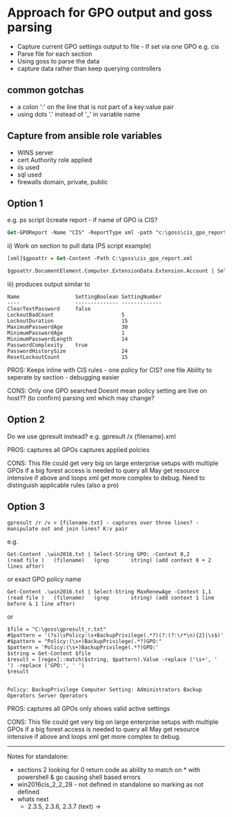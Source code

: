 # Approach for GPO output and goss parsing

- Capture current GPO settings output to file - If set via one GPO e.g. cis
- Parse file for each section
- Using goss to parse the data
- capture data rather than keep querying controllers

## common gotchas

- a colon ':' on the line that is not part of a key:value pair
- using dots '.' instead of '_' in variable name

## Capture from ansible role variables

- WINS server
- cert Authority role applied
- iis used
- sql used
- firewalls domain, private, public

## Option 1

e.g. ps script
i)create report - if name of GPO is CIS?

```ps
Get-GPOReport -Name "CIS" -ReportType xml -path "c:\goss\cis_gpo_report.xml" 
 ```

ii) Work on section to pull data (PS script example)

```ps
[xml]$gpoattr = Get-Content -Path C:\goss\cis_gpo_report.xml

$gpoattr.DocumentElement.Computer.ExtensionData.Extension.Account | Select-Object -Property Name, SettingBoolean, SettingNumber
```

iii) produces output similar to

```shell
Name                  SettingBoolean SettingNumber
----                  -------------- -------------
ClearTextPassword     false                       
LockoutBadCount                      5            
LockoutDuration                      15           
MaximumPasswordAge                   30           
MinimumPasswordAge                   1            
MinimumPasswordLength                14           
PasswordComplexity    true                        
PasswordHistorySize                  24           
ResetLockoutCount                    15  
```

PROS:
Keeps inline with CIS rules - one policy for CIS?
one file
Ability to seperate by section - debugging easier

CONS:
Only one GPO searched
Doesnt mean policy setting are live on host?? (to confirm)
parsing xml which may change?

## Option 2

Do we use gpresult instead?
e.g.
gpresult /x {filename}.xml

PROS:
captures all GPOs
captures applied polcies

CONS:
This file could get very big on large enterprise setups with multiple GPOs
if a big forest access is needed to query all
May get resource intensive if above and loops
xml get more complex to debug.
Need to distinguish applicable rules (also a pro)

## Option 3

```shell
gpresult /r /v > {filename.txt} - captures over three lines? - manipulate out and join lines? K:v pair
```

e.g.

```shell
Get-Content .\win2016.txt | Select-String GPO: -Context 0,2
(read file )   (filename)   (grep       string) (add context 0 + 2 lines after) 
```

or exact GPO policy name

```shell
Get-Content .\win2016.txt | Select-String MaxRenewAge -Context 1,1
(read file )   (filename)   (grep       string) (add context 1 line before & 1 line after) 
```

or

```shell
$file = "C:\goss\gpresult_r.txt"
#$pattern = '(?s)\sPolicy:\s+BackupPrivilege(.*?)(?:(?:\r*\n){2}|\s$)'
#$pattern = "Policy:(\s+)BackupPrivilege(.*?)GPO:"
$pattern = 'Policy:(\s+)BackupPrivilege(.*?)GPO:'
$string = Get-Content $file
$result = [regex]::match($string, $pattern).Value -replace ('\s+', ' ') -replace ('GPO:', ' ')
$result
```

```shell
              
Policy: BackupPrivilege Computer Setting: Administrators Backup Operators Server Operators  

```

PROS:
captures all GPOs
only shows valid active settings

CONS:
This file could get very big on large enterprise setups with multiple GPOs
if a big forest access is needed to query all
May get resource intensive if above and loops
xml get more complex to debug.

---

Notes for standalone:

- sections 2 looking for 0 return code as ability to match on * with powershell & go causing shell based errors
- win2016cis_2_2_28 - not defined in standalone so marking as not defined
- whats next
  - 2.3.5, 2.3.6, 2.3.7 (text) ->
